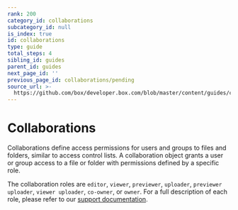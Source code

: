 ```yaml
---
rank: 200
category_id: collaborations
subcategory_id: null
is_index: true
id: collaborations
type: guide
total_steps: 4
sibling_id: guides
parent_id: guides
next_page_id: ''
previous_page_id: collaborations/pending
source_url: >-
  https://github.com/box/developer.box.com/blob/master/content/guides/collaborations/index.md
---
```


# Collaborations

Collaborations define access permissions for users and groups to files and
folders, similar to access control lists. A collaboration object grants a user
or group access to a file or folder with permissions defined by a specific
role.

The collaboration roles are `editor`, `viewer`, `previewer`, `uploader`,
`previewer uploader`, `viewer uploader`, `co-owner`, or `owner`. For a full
description of each role, please refer to our [support documentation].

[support documentation]: https://community.box.com/t5/Collaborate-By-Inviting-Others/Understanding-Collaborator-Permission-Levels/ta-p/144
